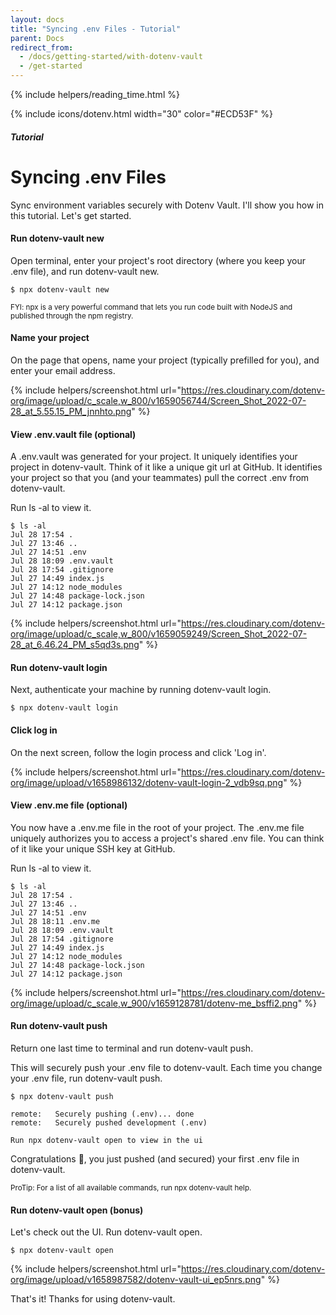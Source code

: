 ```yaml
---
layout: docs
title: "Syncing .env Files - Tutorial"
parent: Docs
redirect_from:
  - /docs/getting-started/with-dotenv-vault
  - /get-started
---
```


{% include helpers/reading_time.html %}

{% include icons/dotenv.html width="30" color="#ECD53F" %}

##### Tutorial

# Syncing .env Files

Sync environment variables securely with Dotenv Vault. I'll show you how in this tutorial. Let's get started.

#### Run dotenv-vault new

Open terminal, enter your project's root directory (where you keep your .env file), and run dotenv-vault new.

```
$ npx dotenv-vault new
```

<small>FYI: npx is a very powerful command that lets you run code built with NodeJS and published through the npm registry.</small>

#### Name your project

On the page that opens, name your project (typically prefilled for you), and enter your email address.

{% include helpers/screenshot.html url="https://res.cloudinary.com/dotenv-org/image/upload/c_scale,w_800/v1659056744/Screen_Shot_2022-07-28_at_5.55.15_PM_jnnhto.png" %}

#### View .env.vault file (optional)

A .env.vault was generated for your project. It uniquely identifies your project in dotenv-vault. Think of it like a unique git url at GitHub. It identifies your project so that you (and your teammates) pull the correct .env from dotenv-vault.

Run ls -al to view it.


```
$ ls -al
Jul 28 17:54 .
Jul 27 13:46 ..
Jul 27 14:51 .env
Jul 28 18:09 .env.vault
Jul 28 17:54 .gitignore
Jul 27 14:49 index.js
Jul 27 14:12 node_modules
Jul 27 14:48 package-lock.json
Jul 27 14:12 package.json
```

{% include helpers/screenshot.html url="https://res.cloudinary.com/dotenv-org/image/upload/c_scale,w_800/v1659059249/Screen_Shot_2022-07-28_at_6.46.24_PM_s5qd3s.png" %}

#### Run dotenv-vault login

Next, authenticate your machine by running dotenv-vault login.

```
$ npx dotenv-vault login
```

#### Click log in

On the next screen, follow the login process and click 'Log in'.

{% include helpers/screenshot.html url="https://res.cloudinary.com/dotenv-org/image/upload/v1658986132/dotenv-vault-login-2_vdb9sq.png" %}

#### View .env.me file (optional)

You now have a .env.me file in the root of your project. The .env.me file uniquely authorizes you to access a project's shared .env file. You can think of it like your unique SSH key at GitHub.

Run ls -al to view it.

```
$ ls -al
Jul 28 17:54 .
Jul 27 13:46 ..
Jul 27 14:51 .env
Jul 28 18:11 .env.me
Jul 28 18:09 .env.vault
Jul 28 17:54 .gitignore
Jul 27 14:49 index.js
Jul 27 14:12 node_modules
Jul 27 14:48 package-lock.json
Jul 27 14:12 package.json
```

{% include helpers/screenshot.html url="https://res.cloudinary.com/dotenv-org/image/upload/c_scale,w_900/v1659128781/dotenv-me_bsffi2.png" %}

#### Run dotenv-vault push

Return one last time to terminal and run dotenv-vault push.

This will securely push your .env file to dotenv-vault. Each time you change your .env file, run dotenv-vault push.

```
$ npx dotenv-vault push

remote:   Securely pushing (.env)... done
remote:   Securely pushed development (.env)

Run npx dotenv-vault open to view in the ui
```

Congratulations 🎉, you just pushed (and secured) your first .env file in dotenv-vault.

<small>ProTip: For a list of all available commands, run npx dotenv-vault help.</small>

#### Run dotenv-vault open (bonus)

Let's check out the UI. Run dotenv-vault open.

```
$ npx dotenv-vault open
```

{% include helpers/screenshot.html url="https://res.cloudinary.com/dotenv-org/image/upload/v1658987582/dotenv-vault-ui_ep5nrs.png" %}

That's it! Thanks for using dotenv-vault.
